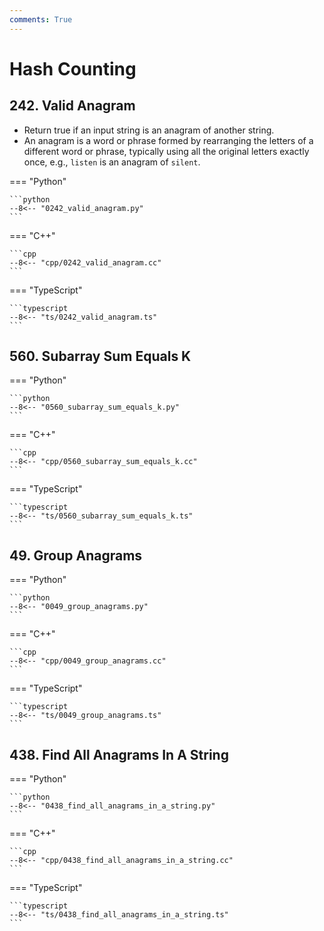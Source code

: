 ```yaml
---
comments: True
---
```


# Hash Counting

## 242. Valid Anagram
-   Return true if an input string is an anagram of another string.
-   An anagram is a word or phrase formed by rearranging the letters of a different word or phrase, typically using all the original letters exactly once, e.g., `listen` is an anagram of `silent`.

=== "Python"

    ```python
    --8<-- "0242_valid_anagram.py"
    ```

=== "C++"

    ```cpp
    --8<-- "cpp/0242_valid_anagram.cc"
    ```

=== "TypeScript"

    ```typescript
    --8<-- "ts/0242_valid_anagram.ts"
    ```

## 560. Subarray Sum Equals K

=== "Python"

    ```python
    --8<-- "0560_subarray_sum_equals_k.py"
    ```

=== "C++"

    ```cpp
    --8<-- "cpp/0560_subarray_sum_equals_k.cc"
    ```

=== "TypeScript"

    ```typescript
    --8<-- "ts/0560_subarray_sum_equals_k.ts"
    ```

## 49. Group Anagrams

=== "Python"

    ```python
    --8<-- "0049_group_anagrams.py"
    ```

=== "C++"

    ```cpp
    --8<-- "cpp/0049_group_anagrams.cc"
    ```

=== "TypeScript"

    ```typescript
    --8<-- "ts/0049_group_anagrams.ts"
    ```

## 438. Find All Anagrams In A String

=== "Python"

    ```python
    --8<-- "0438_find_all_anagrams_in_a_string.py"
    ```

=== "C++"

    ```cpp
    --8<-- "cpp/0438_find_all_anagrams_in_a_string.cc"
    ```

=== "TypeScript"

    ```typescript
    --8<-- "ts/0438_find_all_anagrams_in_a_string.ts"
    ```
